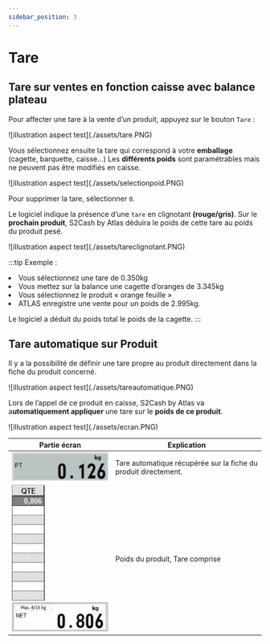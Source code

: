 ```yaml
---
sidebar_position: 3
---
```

# Tare
## Tare sur ventes en fonction caisse avec balance plateau

Pour affecter une tare à la vente d’un produit, appuyez sur le bouton ```Tare``` :

<div className="contenaireImg">
    ![illustration aspect test](./assets/tare.PNG)
</div>




Vous sélectionnez ensuite la tare qui correspond à votre **emballage** (cagette, barquette, caisse…)
Les **différents poids** sont paramétrables mais ne peuvent pas être modifiés en caisse.

<div className="contenaireImg">
    ![illustration aspect test](./assets/selectionpoid.PNG)
</div>

Pour supprimer la tare, sélectionner ```0```.

Le logiciel indique la présence d’une ```tare``` en clignotant **(rouge/gris)**.
Sur le **prochain produit**, S2Cash by Atlas déduira le poids de cette tare au poids du produit pesé.

<div className="contenaireImg">
    ![illustration aspect test](./assets/tareclignotant.PNG)
</div>


:::tip
Exemple :
<li> Vous sélectionnez une tare de 0.350kg </li>
<li> Vous mettez sur la balance une cagette d’oranges de 3.345kg </li>
<li> Vous sélectionnez le produit « orange feuille » </li>
<li> ATLAS enregistre une vente pour un poids de 2.995kg. </li>

Le logiciel a déduit du poids total le poids de la cagette.
:::

## Tare automatique sur Produit

Il y a la possibilité de définir une tare propre au produit directement dans la fiche du produit concerné.

<div className="contenaireImg">
    ![illustration aspect test](./assets/tareautomatique.PNG)
</div>

Lors de l’appel de ce produit en caisse, S2Cash by Atlas va a**utomatiquement appliquer** une tare sur le **poids de ce produit**.

<div className="contenaireImg">
    ![illustration aspect test](./assets/ecran.PNG)
</div>

| Partie écran       | Explication | 
|-----------|----|
| ![illustration aspect test](./assets/kiloecran.PNG)    |  Tare automatique récupérée sur la fiche du produit directement. |
| ![illustration aspect test](./assets/tableauecrankilonet.PNG) ![illustration aspect test](./assets/kilonetecran.PNG)        |  Poids du produit, Tare comprise |
